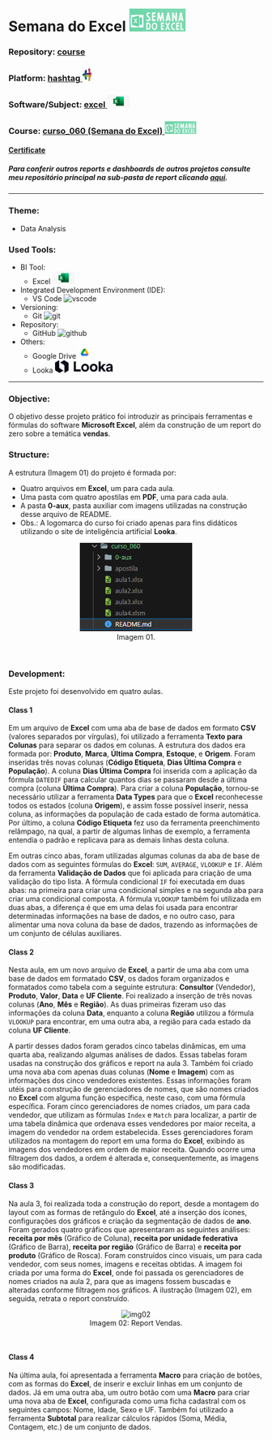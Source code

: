 # Semana do Excel   <img src="./0-aux/logo_course.png" alt="curso_060" width="auto" height="45">

### Repository: [course](../../../)
### Platform: <a href="../../">hashtag   <img src="https://github.com/PedroHeeger/main/blob/main/0-aux/logos/plataforma/hashtag.png" alt="hashtag" width="auto" height="25"></a>
### Software/Subject: <a href="../">excel   <img src="https://github.com/PedroHeeger/main/blob/main/0-aux/logos/software/microsoft_excel.png" alt="excel" width="auto" height="25"></a>
### Course: <a href="./">curso_060 (Semana do Excel)   <img src="./0-aux/logo_course.png" alt="curso_060" width="auto" height="25"></a>

#### <a href="https://github.com/PedroHeeger/main/blob/main/cert_ti/05-particip/data/excel/(23-06-20)%20Cert%20Excel%20PH%20Hashtag%20Trein%20(Semana).pdf">Certificate</a>
##### Para conferir outros reports e dashboards de outros projetos consulte meu repositório principal na sub-pasta de report clicando [aqui](https://github.com/PedroHeeger/main/tree/main/report).

---

### Theme:
- Data Analysis

### Used Tools:
- BI Tool: 
  - Excel <img src="https://github.com/PedroHeeger/main/blob/main/0-aux/logos/software/microsoft_excel.png" alt="microsoft_excel" width="auto" height="25">
- Integrated Development Environment (IDE):
  - VS Code   <img src="https://cdn.jsdelivr.net/gh/devicons/devicon/icons/vscode/vscode-original.svg" alt="vscode" width="auto" height="25">
- Versioning: 
  - Git   <img src="https://cdn.jsdelivr.net/gh/devicons/devicon/icons/git/git-original.svg" alt="git" width="auto" height="25">
- Repository:
  - GitHub   <img src="https://cdn.jsdelivr.net/gh/devicons/devicon/icons/github/github-original.svg" alt="github" width="auto" height="25">
- Others:
  - Google Drive <img src="https://github.com/PedroHeeger/main/blob/main/0-aux/logos/software/google_drive.png" alt="google_drive" width="auto" height="25">
  - Looka <img src="https://github.com/PedroHeeger/main/blob/main/0-aux/logos/sites/ai_looka.svg" alt="looka" width="auto" height="25">

---

### Objective:
O objetivo desse projeto prático foi introduzir as principais ferramentas e fórmulas do software **Microsoft Excel**, além da construção de um report do zero sobre a temática **vendas**.

### Structure:
A estrutura (Imagem 01) do projeto é formada por:
- Quatro arquivos em **Excel**, um para cada aula.
- Uma pasta com quatro apostilas em **PDF**, uma para cada aula.
- A pasta **0-aux**, pasta auxiliar com imagens utilizadas na construção desse arquivo de README.
- Obs.: A logomarca do curso foi criado apenas para fins didáticos utilizando o site de inteligência artificial **Looka**.

<div align="Center"><figure>
    <img src="./0-aux/img01.PNG" alt="img01"><br>
    <figcaption>Imagem 01.</figcaption>
</figure></div><br>

### Development:
Este projeto foi desenvolvido em quatro aulas.

#### Class 1
Em um arquivo de **Excel** com uma aba de base de dados em formato **CSV** (valores separados por vírgulas), foi utilizado a ferramenta **Texto para Colunas** para separar os dados em colunas. A estrutura dos dados era formada por: **Produto**, **Marca**, **Última Compra**, **Estoque**, e **Origem**. Foram inseridas três novas colunas (**Código Etiqueta**, **Dias Última Compra** e **População**). A coluna **Dias Última Compra** foi inserida com a aplicação da fórmula `DATEDIF` para calcular quantos dias se passaram desde a última compra (coluna **Última Compra**). Para criar a coluna **População**, tornou-se necessário utilizar a ferramenta **Data Types** para que o **Excel** reconhecesse todos os estados (coluna **Origem**), e assim fosse possível inserir, nessa coluna, as informações da população de cada estado de forma automática. Por último, a coluna **Código Etiqueta** fez uso da ferramenta preenchimento relâmpago, na qual, a partir de algumas linhas de exemplo, a ferramenta entendia o padrão e replicava para as demais linhas desta coluna.

Em outras cinco abas, foram utilizadas algumas colunas da aba de base de dados com as seguintes fórmulas do **Excel**: `SUM`, `AVERAGE`, `VLOOKUP` e `IF`. Além da ferramenta **Validação de Dados** que foi aplicada para criação de uma validação do tipo lista. A fórmula condicional `IF` foi executada em duas abas: na primeira para criar uma condicional simples e na segunda aba para criar uma condicional composta. A fórmula `VLOOKUP` também foi utilizada em duas abas, a diferença é que em uma delas foi usada para encontrar determinadas informações na base de dados, e no outro caso, para alimentar uma nova coluna da base de dados, trazendo as informações de um conjunto de células auxiliares.

#### Class 2
Nesta aula, em um novo arquivo de **Excel**, a partir de uma aba com uma base de dados em formatado **CSV**, os dados foram organizados e formatados como tabela com a seguinte estrutura: **Consultor** (Vendedor), **Produto**, **Valor**, **Data** e **UF Cliente**. Foi realizado a inserção de três novas colunas (**Ano**, **Mês** e **Região**). As duas primeiras fizeram uso das informações da coluna **Data**, enquanto a coluna **Região** utilizou a fórmula `VLOOKUP` para encontrar, em uma outra aba, a região para cada estado da coluna **UF Cliente**.

A partir desses dados foram gerados cinco tabelas dinâmicas, em uma quarta aba, realizando algumas análises de dados. Essas tabelas foram usadas na construção dos gráficos e report na aula 3. Também foi criado uma nova aba com apenas duas colunas (**Nome** e **Imagem**) com as informações dos cinco vendedores existentes. Essas informações foram utéis para construção de gerenciadores de nomes, que são nomes criados no **Excel** com alguma função específica, neste caso, com uma fórmula específica. Foram cinco gerenciadores de nomes criados, um para cada vendedor, que utilizam as fórmulas `Index` e `Match` para localizar, a partir de uma tabela dinâmica que ordenava esses vendedores por maior receita, a imagem do vendedor na ordem estabelecida. Esses gerenciadores foram utilizados na montagem do report em uma forma do **Excel**, exibindo as imagens dos vendedores em ordem de maior receita. Quando ocorre uma filtragem dos dados, a ordem é alterada e, consequentemente, as imagens são modificadas.

#### Class 3
Na aula 3, foi realizada toda a construção do report, desde a montagem do layout com as formas de retângulo do **Excel**, até a inserção dos ícones, configurações dos gráficos e criação da segmentação de dados de **ano**. Foram gerados quatro gráficos que apresentaram as seguintes análises: **receita por mês** (Gráfico de Coluna), **receita por unidade federativa** (Gráfico de Barra), **receita por região** (Gráfico de Barra) e **receita por produto** (Gráfico de Rosca). Foram construídos cinco visuais, um para cada vendedor, com seus nomes, imagens e receitas obtidas. A imagem foi criada por uma forma do **Excel**, onde foi passada os gerenciadores de nomes criados na aula 2, para que as imagens fossem buscadas e alteradas conforme filtragem nos gráficos. A ilustração (Imagem 02), em seguida, retrata o report construído.

<div align="Center"><figure>
    <img src="./0-aux/rep_vendas_curso_060.png" alt="img02"><br>
    <figcaption>Imagem 02: Report Vendas.</figcaption>
</figure></div><br>


#### Class 4
Na última aula, foi apresentada a ferramenta **Macro** para criação de botões, com as formas do **Excel**, de inserir e excluir linhas em um conjunto de dados. Já em uma outra aba, um outro botão com uma **Macro** para criar uma nova aba de **Excel**, configurada como uma ficha cadastral com os seguintes campos: Nome, Idade, Sexo e UF. Também foi utilizado a ferramenta **Subtotal** para realizar cálculos rápidos (Soma, Média, Contagem, etc.) de um conjunto de dados.